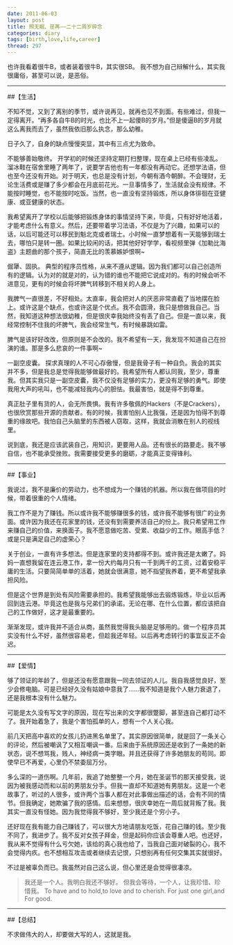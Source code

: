 ```yaml
---
date: 2011-06-03
layout: post
title: 照无眠、荏苒——二十二周岁碎念
categories: diary
tags: [birth,love,life,career]
thread: 297
---
```


也许我看着很牛B，或者装着很牛B，其实很SB。
我不想为自己辩解什么，其实我很庸俗，甚至可以说，是恶俗。

---

##【生活】

不知不觉，又到了离别的季节，或许说再见，就再也见不到面。有些难过，但我一定得离开。“再多各自牛B的时光，也比不上一起傻B的岁月。”但是傻逼B的岁月就这么离我而去了，虽然我依旧那么执念，那么幼稚。

<!-- more -->

日子久了，自身的缺点慢慢突显，其中有三点尤为致命。

不能够善始敬终。
开学初的时候还坚持定期打扫整理，现在桌上已经有些凌乱。溜冰鞋在宿舍里睡了两年了，说要学吉他也有一年都没有再动它。还想学法语，但也至今还没有开始。对于明天，也总是没有计划，今朝有酒今朝醉。不会理财，无论生活费或是赚了多少都会在月底前花光。一旦事情多了，生活就会没有规律。不能按时睡觉，也不能按时吃饭。当然，也一直没有坚持锻炼，所以身体徘徊在亚健康、或亚健康的状态。

我希望离开了学校以后能够把锻炼身体的事情坚持下来，毕竟，只有好好地活着，才能考虑什么有意义。然后，还要带着学习法语，不仅是为了兴趣，如果可以的话，以后可能还可以移民到魁北克或者瑞士。小时候一直梦想着有一天能够到瑞士去，哪怕只是转一圈。如果比较闲的话，把其他好好学学，看视频里弹《加勒比海盗》主题曲的那个孩子，简直无比的羡慕嫉妒恨啊~

倔犟、固执。
典型的程序员性格，从来不遵从逻辑。因为我们都可以自己创造所有的逻辑。认为对的就是对的，认为错的谁也不能把它说成对的。有的时候会听不进意见，更有的时候会将坏脾气转移到不相关的人身上。

我脾气一直很差，不好相处。太直率，我会把对人的厌恶非常直截了当地摆在脸上。或许这是个缺点，也或许这是个优点。我不会圆滑，我只是想做我自己。当然，我知道这种想法很幼稚，但是很庆幸我始终没有丢了自己。但是一直以来，我经常控制不住我的坏脾气，我会经常生气，有时候暴跳如雷。

脾气是该好好改改，但原则是不会改的。我不希望有一天，我发现不知道自己在扮演的谁。那是多么悲哀的一件事啊~

一副空皮囊。
探求真理的人不可心存傲慢，但是我骨子有一种自负。我会的其实并不多，但是我总是觉得我能够做最好的。我希望所有人都认同我，至少，尊重我。但其实我只是一副空皮囊，我不仅没有足够的实力，更没有足够的勇气。即使我用大声的吼叫，也不能减轻我内心的胆怯。我最害怕，就是得不到尊重。

真正肚子里有货的人，会无所畏惧。我有许多敬佩的Hackers（不是Crackers），也很欣赏那些开源的贡献者。有的时候，我害怕别人比我强，还是因为怕得不到尊重的缘故吧。我怕自己头脑里的东西被人窃取，这样，我就会消散在别人的视线里。

说到底，我还是应该武装自己，用知识，更要用人品。还有很长的路要走。我不够自信，也不能承受挫败。我需要接受更多的磨砺，才能真正变得锋利。

---

##【事业】

我说过，我不是廉价的劳动力，也不想成为一个赚钱的机器。所以我在做项目的时候，带着很重的个人情绪。

我工作不是为了赚钱。所以或许我不能够赚很多的钱，或许我不能够有很广的业务面。或许因为我还在花家里的钱，还没有到需要养活自己的份上。我只希望用工作来赚自己的价值，来换面子。我不愿意做吃苦、受累、收益少的工作。眼高手低？或是只是满足自己的虚荣心？


 
关于创业，一直有许多想法。但是连家里的支持都得不到。或许我还是太嫩了。妈妈一直想我留在连云港工作，拿一份大约每月只有一千到两千的工资，过着安稳平庸的生活。只要简简单单的活着，她就会很满意，她不指望我养着，更不希望我承担风险。

但是这个世界是到处有风险需要承担的。我希望我能够出去锻炼锻炼，毕业以后再回到连云港。毕竟这也是我与兄弟们的承诺。无论在哪、在什么位置，都应该把自己的工作做好，这才是最重要的。

渐渐发现，或许我并不适合从商，虽然我觉得我头脑是足够用的。做一个程序员其实没有什么不好，虽然很容易老，但趁我还年轻。以后再考虑转行的事宜反正不会迟。

---

##【爱情】

够了领证的年龄了，但是还没有愿意跟我一同去领证的人儿。我自我感觉良好，至少会修电脑。可是已经好久没有姑娘中意我了……我不知道是我个人魅力衰退了，还是我根本没有什么魅力。

可能是太久没有写文字的原因，现在写出来的文字都很蹩脚，甚至连自己都打动不了。我开始着急了，我是个害怕孤单的人，想有一个人关心我。

前几天把高中喜欢的女孩儿扔进黑名单里了。其实原因很简单，就是回了一条关心的评论，然后被嘲讽了又相互嘲讽一番。后来由于系统原因还是收到了一条她的新状态，说不想骂我，贱人，神经病一类字眼。并且还获得了许多她朋友的苟同。即使早已不再爱，心里仍不禁委屈万分。

多么深的一道伤啊。几年前，我追了她整整一个月，她在圣诞节的那天接受我，说因为被我感动而和以前的男朋友分手。但我一直却不知道她有男朋友。这是一个老故事了，听过的人很多，或许两个当事人都在对此事做出描述的话，会有不同的情节。但我确定，她欺骗了我的感情。后来想想，很庆幸她在一周后就背叛了我。我其实一直没有怪她。因为我觉得我不够好，至少我还是个穷小子。

还好现在我有能力自己赚钱了，可以很大方地请朋友吃饭，花自己赚的钱。至少我不同了，我进步了。我不反对女孩子拜金，但是起码你应该会尊重人吧。也还好，我从来不觉得有什么亏欠她，该给的真心我也给了，当我自己面对破裂的心，我不会觉得内疚。也不想相互攻击或者继续去记恨，只想别再有任何交集其实就很好。

不过是被辜负而已。我虽然对自己这么说，但心里还是会觉得很凄凉。

>我还是一个人。我明白我还不够好。
但我会等待，一个人，让我珍惜、珍惜我。
To have and to hold,to love and to cherish.
For just one girl,and For good.

---

##【总结】

不求做伟大的人，却要做大写的人，这就是我。